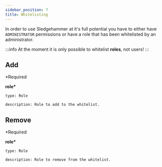 ```yaml
---
sidebar_position: 7
title: Whitelisting
---
```


In order to use Sledgehammer at it's full potential you have to either have `ADMINISTRATOR` permissions or have a role that has been whitelisted by an administrator.

:::info
At the moment it is only possible to whitelist **roles**, not users!
:::

## Add

\*Required

**role\***

    type: Role

    description: Role to add to the whitelist.

## Remove

\*Required

**role\***

    type: Role

    description: Role to remove from the whitelist.
    